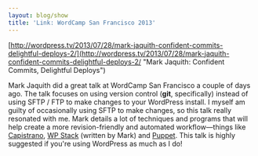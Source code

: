 ```yaml
---
layout: blog/show
title: 'Link: WordCamp San Francisco 2013'
---
```


[http://wordpress.tv/2013/07/28/mark-jaquith-confident-commits-delightful-deploys-2/](http://wordpress.tv/2013/07/28/mark-jaquith-confident-commits-delightful-deploys-2/ "Mark Jaquith: Confident Commits, Delightful Deploys")

Mark Jaquith did a great talk at WordCamp San Francisco a couple of days ago. The talk focuses on using version control (**git**, specifically) instead of using SFTP / FTP to make changes to your WordPress install. I myself am guilty of occasionally using SFTP to make changes, so this talk really resonated with me. Mark details a lot of techniques and programs that will help create a more revision-friendly and automated workflow—things like [Capistrano](http://www.capistranorb.com/ "Capistrano"), [WP Stack](https://github.com/markjaquith/WP-Stack/ "WP Stack") (written by Mark) and [Puppet](http://puppetlabs.com/puppet/puppet-enterprise/ "Puppet"). This talk is highly suggested if you're using WordPress as much as I do!
